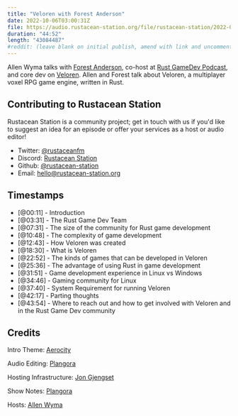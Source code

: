 ```yaml
---
title: "Veloren with Forest Anderson"
date: 2022-10-06T03:00:31Z
file: https://audio.rustacean-station.org/file/rustacean-station/2022-09-30-forest-anderson.mp3
duration: "44:52"
length: "43084487"
#reddit: (leave blank on initial publish, amend with link and uncomment this line after Reddit thread has been posted)
---
```

Allen Wyma talks with [Forest Anderson](https://www.forest-anderson.ca/), co-host at [Rust GameDev Podcast](https://rustgamedev.com/), and core dev on [Veloren](https://veloren.net/). Allen and Forest talk about Veloren, a multiplayer voxel RPG game engine, written in Rust.

## Contributing to Rustacean Station

Rustacean Station is a community project; get in touch with us if you'd like to suggest an idea for an episode or offer your services as a host or audio editor!

- Twitter: [@rustaceanfm](https://twitter.com/rustaceanfm)
- Discord: [Rustacean Station](https://discord.gg/cHc3Gyc)
- Github: [@rustacean-station](https://github.com/rustacean-station/)
- Email: [hello@rustacean-station.org](mailto:hello@rustacean-station.org)

## Timestamps 
- [@00:11] - Introduction
- [@03:31] - The Rust Game Dev Team
- [@07:31] - The size of the community for Rust game development
- [@10:48] - The complexity of game development
- [@12:43] - How Veloren was created
- [@18:30] - What is Veloren
- [@22:52] - The kinds of games that can be developed in Veloren
- [@25:36] - The advantage of using Rust in game development
- [@31:51] - Game development experience in Linux vs Windows
- [@34:46] - Gaming community for Linux
- [@37:40] - System Requirement for running Veloren
- [@42:17] - Parting thoughts
- [@43:54] - Where to reach out and how to get involved with Veloren and in the Rust Game Dev community

## Credits
Intro Theme: [Aerocity](https://twitter.com/AerocityMusic)

Audio Editing: [Plangora](https://twitter.com/plangora)

Hosting Infrastructure: [Jon Gjengset](https://twitter.com/jonhoo/)

Show Notes: [Plangora](https://twitter.com/plangora)

Hosts: [Allen Wyma](https://twitter.com/allenwyma)
